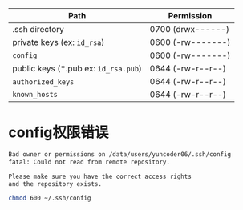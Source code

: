 
| Path                                 | Permission        |
| ------------------------------------ | ----------------- |
| .ssh directory                       | 0700 (drwx------) |
| private keys (ex: `id_rsa`)          | 0600 (-rw-------) |
| `config`                             | 0600 (-rw-------) |
| public keys (*.pub ex: `id_rsa.pub`) | 0644 (-rw-r--r--) |
| `authorized_keys`                    | 0644 (-rw-r--r--) |
| `known_hosts`                        | 0644 (-rw-r--r--) |
# config权限错误

```bash
Bad owner or permissions on /data/users/yuncoder06/.ssh/config
fatal: Could not read from remote repository.

Please make sure you have the correct access rights
and the repository exists.

```

```bash
chmod 600 ~/.ssh/config
```

